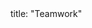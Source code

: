 <frontmatter>
title: "Teamwork"
</frontmatter>

<include src="navbar.md" boilerplate />

<include src="container-inPage-asFlat.md" boilerplate />